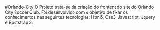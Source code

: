 #Orlando-City
O Projeto trata-se da criação do frontent do site do Orlando City Soccer Club.
Foi desenvolvido com o objetivo de fixar os conhecimentos nas seguintes tecnologias: 
Html5, Css3, Javascript, Jquery e Bootstrap 3.
